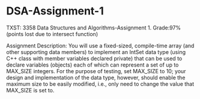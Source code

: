 # DSA-Assignment-1
TXST: 3358 Data Structures and Algorithms-Assignment 1.
Grade:97% (points lost due to intersect function)

Assignment Description:
You will use a fixed-sized, compile-time array (and other supporting data members) to implement an IntSet data type (using C++ class with member variables declared private) that can be used to declare variables (objects) each of which can represent a set of up to MAX_SIZE integers. For the purpose of testing, set MAX_SIZE to 10; your design and implementation of the data type, however, should enable the maximum size to be easily modified, i.e., only need to change the value that MAX_SIZE is set to.

